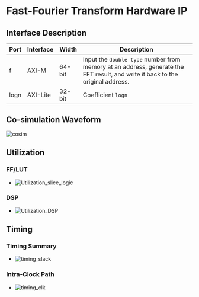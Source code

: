 # Fast-Fourier Transform Hardware IP

## Interface Description

| Port | Interface | Width | Description |
| ---- | --------- | ----- | ----------- |
| f    | AXI-M     | 64-bit| Input the `double type` number from memory at an address, generate the FFT result, and write it back to the original address. |
| logn | AXI-Lite  | 32-bit| Coefficient `logn` |

## Co-simulation Waveform

![cosim](https://github.com/vic9112/PQC_Falcon/assets/137171415/5386d757-343f-48f9-ac84-1f1b24a64569)

## Utilization

### FF/LUT
- ![Utilization_slice_logic](https://github.com/vic9112/PQC_Falcon/assets/137171415/2674009e-dd9b-4f32-af05-2655ff69a560)
### DSP
- ![Utilization_DSP](https://github.com/vic9112/PQC_Falcon/assets/137171415/7330c709-17ae-4553-a2ce-ae3a218e8de6)

## Timing

### Timing Summary
- ![timing_slack](https://github.com/vic9112/PQC_Falcon/assets/137171415/f3367de3-e3ef-42f6-8abc-40b4c83dae37)
### Intra-Clock Path
- ![timing_clk](https://github.com/vic9112/PQC_Falcon/assets/137171415/7cfc3cc0-3253-4a1e-8ae6-2194a5db1236)
